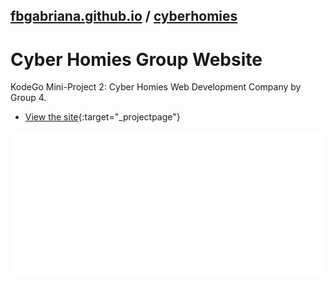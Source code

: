 ## [fbgabriana.github.io](/ "Bamm's KodeGo Repository") / [cyberhomies](/cyberhomies/)

# Cyber Homies Group Website

KodeGo Mini-Project 2: Cyber Homies Web Development Company by Group 4.

* [View the site](home.html){:target="_projectpage"}

![screenshot](screenshot.svg)

